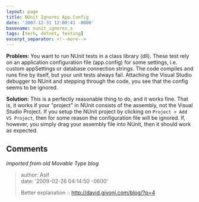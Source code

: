 ```yaml
---
layout: page
title: NUnit Ignores App.Config
date: '2007-12-31 12:00:41 -0600'
basename: nunit_ignores_a
tags: [tech, dotnet, testing]
excerpt_separator: <!--more-->
---
```


**Problem:** You want to run NUnit tests in a class library (dll). These test
rely on an application configuration file (app.config) for some settings, i.e.
custom appSettings or database connection strings. The code compiles and runs
fine by itself, but your unit tests always fail. Attaching the Visual Studio
debugger to NUnit and stepping through the code, you see that the config seems
to be ignored.

<!--more-->

**Solution:** This is a perfectly reasonable thing to do, and it works fine.
That is, it works if your "project" in NUnit consists of the assembly, not the
Visual Studio Project. If you setup the NUnit project by clicking on `Project >
Add VS Project`, then for some reason the configuration file will be ignored.
If, however, you simply drag your assembly file into NUnit, then it should work
as expected.

## Comments

_imported from old Movable Type blog_

> author: Asif<br>
> date: '2009-02-26 04:14:50 -0600'
>
> Better explanation :: http://david.givoni.com/blog/?p=4
